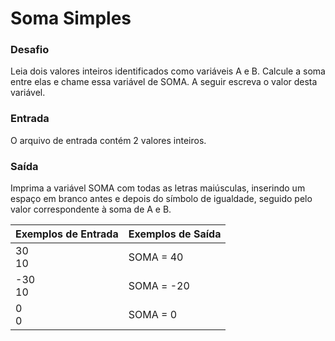 # Soma Simples
 ### Desafio
Leia dois valores inteiros identificados como variáveis A e B. Calcule a soma entre elas e chame essa variável de SOMA.
A seguir escreva o valor desta variável.
 ### Entrada
O arquivo de entrada contém 2 valores inteiros.
 ### Saída
Imprima a variável SOMA com todas as letras maiúsculas, inserindo um espaço em branco antes e depois do símbolo de igualdade, seguido pelo valor correspondente à soma de A e B.

| Exemplos de Entrada  | Exemplos de Saída  | 
|---|---|
| 30 <br> 10 | SOMA = 40 |
| -30 <br> 10 | SOMA = -20 |
| 0 <br> 0 | SOMA = 0 |
